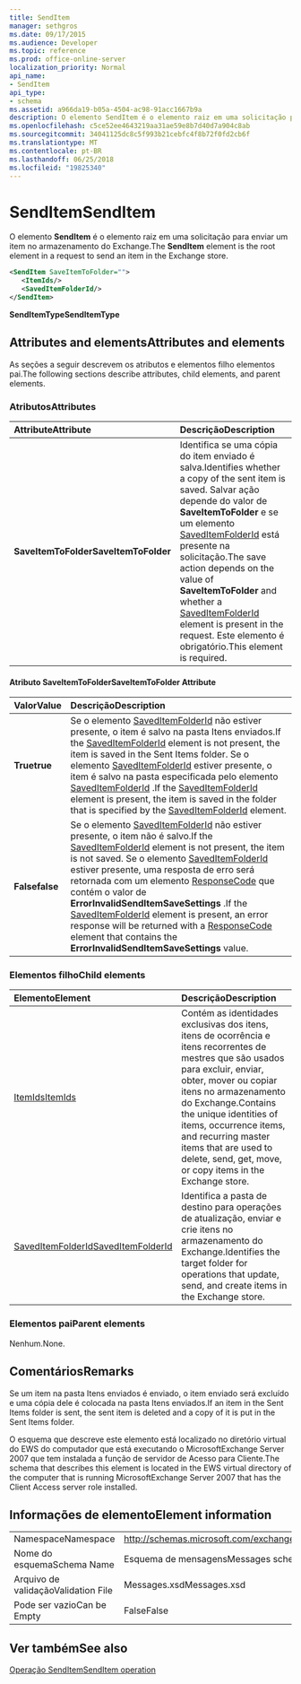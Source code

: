 ```yaml
---
title: SendItem
manager: sethgros
ms.date: 09/17/2015
ms.audience: Developer
ms.topic: reference
ms.prod: office-online-server
localization_priority: Normal
api_name:
- SendItem
api_type:
- schema
ms.assetid: a966da19-b05a-4504-ac98-91acc1667b9a
description: O elemento SendItem é o elemento raiz em uma solicitação para enviar um item no armazenamento do Exchange.
ms.openlocfilehash: c5ce52ee4643219aa31ae59e8b7d40d7a904c8ab
ms.sourcegitcommit: 34041125dc8c5f993b21cebfc4f8b72f0fd2cb6f
ms.translationtype: MT
ms.contentlocale: pt-BR
ms.lasthandoff: 06/25/2018
ms.locfileid: "19825340"
---
```

# <a name="senditem"></a><span data-ttu-id="2e61b-103">SendItem</span><span class="sxs-lookup"><span data-stu-id="2e61b-103">SendItem</span></span>

<span data-ttu-id="2e61b-104">O elemento **SendItem** é o elemento raiz em uma solicitação para enviar um item no armazenamento do Exchange.</span><span class="sxs-lookup"><span data-stu-id="2e61b-104">The **SendItem** element is the root element in a request to send an item in the Exchange store.</span></span> 
  
```xml
<SendItem SaveItemToFolder="">
   <ItemIds/>
   <SavedItemFolderId/>
</SendItem>
```

 <span data-ttu-id="2e61b-105">**SendItemType**</span><span class="sxs-lookup"><span data-stu-id="2e61b-105">**SendItemType**</span></span>
## <a name="attributes-and-elements"></a><span data-ttu-id="2e61b-106">Attributes and elements</span><span class="sxs-lookup"><span data-stu-id="2e61b-106">Attributes and elements</span></span>

<span data-ttu-id="2e61b-107">As seções a seguir descrevem os atributos e elementos filho elementos pai.</span><span class="sxs-lookup"><span data-stu-id="2e61b-107">The following sections describe attributes, child elements, and parent elements.</span></span>
  
### <a name="attributes"></a><span data-ttu-id="2e61b-108">Atributos</span><span class="sxs-lookup"><span data-stu-id="2e61b-108">Attributes</span></span>

|<span data-ttu-id="2e61b-109">**Attribute**</span><span class="sxs-lookup"><span data-stu-id="2e61b-109">**Attribute**</span></span>|<span data-ttu-id="2e61b-110">**Descrição**</span><span class="sxs-lookup"><span data-stu-id="2e61b-110">**Description**</span></span>|
|:-----|:-----|
|<span data-ttu-id="2e61b-111">**SaveItemToFolder**</span><span class="sxs-lookup"><span data-stu-id="2e61b-111">**SaveItemToFolder**</span></span> <br/> |<span data-ttu-id="2e61b-112">Identifica se uma cópia do item enviado é salva.</span><span class="sxs-lookup"><span data-stu-id="2e61b-112">Identifies whether a copy of the sent item is saved.</span></span> <span data-ttu-id="2e61b-113">Salvar ação depende do valor de **SaveItemToFolder** e se um elemento [SavedItemFolderId](saveditemfolderid.md) está presente na solicitação.</span><span class="sxs-lookup"><span data-stu-id="2e61b-113">The save action depends on the value of **SaveItemToFolder** and whether a [SavedItemFolderId](saveditemfolderid.md) element is present in the request.</span></span> <span data-ttu-id="2e61b-114">Este elemento é obrigatório.</span><span class="sxs-lookup"><span data-stu-id="2e61b-114">This element is required.</span></span>  <br/> |
   
#### <a name="saveitemtofolder-attribute"></a><span data-ttu-id="2e61b-115">Atributo SaveItemToFolder</span><span class="sxs-lookup"><span data-stu-id="2e61b-115">SaveItemToFolder Attribute</span></span>

|<span data-ttu-id="2e61b-116">**Valor**</span><span class="sxs-lookup"><span data-stu-id="2e61b-116">**Value**</span></span>|<span data-ttu-id="2e61b-117">**Descrição**</span><span class="sxs-lookup"><span data-stu-id="2e61b-117">**Description**</span></span>|
|:-----|:-----|
|<span data-ttu-id="2e61b-118">**True**</span><span class="sxs-lookup"><span data-stu-id="2e61b-118">**true**</span></span> <br/> |<span data-ttu-id="2e61b-119">Se o elemento [SavedItemFolderId](saveditemfolderid.md) não estiver presente, o item é salvo na pasta Itens enviados.</span><span class="sxs-lookup"><span data-stu-id="2e61b-119">If the [SavedItemFolderId](saveditemfolderid.md) element is not present, the item is saved in the Sent Items folder.</span></span> <span data-ttu-id="2e61b-120">Se o elemento [SavedItemFolderId](saveditemfolderid.md) estiver presente, o item é salvo na pasta especificada pelo elemento [SavedItemFolderId](saveditemfolderid.md) .</span><span class="sxs-lookup"><span data-stu-id="2e61b-120">If the [SavedItemFolderId](saveditemfolderid.md) element is present, the item is saved in the folder that is specified by the [SavedItemFolderId](saveditemfolderid.md) element.</span></span>  <br/> |
|<span data-ttu-id="2e61b-121">**False**</span><span class="sxs-lookup"><span data-stu-id="2e61b-121">**false**</span></span> <br/> |<span data-ttu-id="2e61b-122">Se o elemento [SavedItemFolderId](saveditemfolderid.md) não estiver presente, o item não é salvo.</span><span class="sxs-lookup"><span data-stu-id="2e61b-122">If the [SavedItemFolderId](saveditemfolderid.md) element is not present, the item is not saved.</span></span> <span data-ttu-id="2e61b-123">Se o elemento [SavedItemFolderId](saveditemfolderid.md) estiver presente, uma resposta de erro será retornada com um elemento [ResponseCode](responsecode.md) que contém o valor de **ErrorInvalidSendItemSaveSettings** .</span><span class="sxs-lookup"><span data-stu-id="2e61b-123">If the [SavedItemFolderId](saveditemfolderid.md) element is present, an error response will be returned with a [ResponseCode](responsecode.md) element that contains the **ErrorInvalidSendItemSaveSettings** value.</span></span>  <br/> |
   
### <a name="child-elements"></a><span data-ttu-id="2e61b-124">Elementos filho</span><span class="sxs-lookup"><span data-stu-id="2e61b-124">Child elements</span></span>

|<span data-ttu-id="2e61b-125">**Elemento**</span><span class="sxs-lookup"><span data-stu-id="2e61b-125">**Element**</span></span>|<span data-ttu-id="2e61b-126">**Descrição**</span><span class="sxs-lookup"><span data-stu-id="2e61b-126">**Description**</span></span>|
|:-----|:-----|
|[<span data-ttu-id="2e61b-127">ItemIds</span><span class="sxs-lookup"><span data-stu-id="2e61b-127">ItemIds</span></span>](itemids.md) <br/> |<span data-ttu-id="2e61b-128">Contém as identidades exclusivas dos itens, itens de ocorrência e itens recorrentes de mestres que são usados para excluir, enviar, obter, mover ou copiar itens no armazenamento do Exchange.</span><span class="sxs-lookup"><span data-stu-id="2e61b-128">Contains the unique identities of items, occurrence items, and recurring master items that are used to delete, send, get, move, or copy items in the Exchange store.</span></span>  <br/> |
|[<span data-ttu-id="2e61b-129">SavedItemFolderId</span><span class="sxs-lookup"><span data-stu-id="2e61b-129">SavedItemFolderId</span></span>](saveditemfolderid.md) <br/> |<span data-ttu-id="2e61b-130">Identifica a pasta de destino para operações de atualização, enviar e crie itens no armazenamento do Exchange.</span><span class="sxs-lookup"><span data-stu-id="2e61b-130">Identifies the target folder for operations that update, send, and create items in the Exchange store.</span></span>  <br/> |
   
### <a name="parent-elements"></a><span data-ttu-id="2e61b-131">Elementos pai</span><span class="sxs-lookup"><span data-stu-id="2e61b-131">Parent elements</span></span>

<span data-ttu-id="2e61b-132">Nenhum.</span><span class="sxs-lookup"><span data-stu-id="2e61b-132">None.</span></span>
  
## <a name="remarks"></a><span data-ttu-id="2e61b-133">Comentários</span><span class="sxs-lookup"><span data-stu-id="2e61b-133">Remarks</span></span>

<span data-ttu-id="2e61b-134">Se um item na pasta Itens enviados é enviado, o item enviado será excluído e uma cópia dele é colocada na pasta Itens enviados.</span><span class="sxs-lookup"><span data-stu-id="2e61b-134">If an item in the Sent Items folder is sent, the sent item is deleted and a copy of it is put in the Sent Items folder.</span></span>
  
<span data-ttu-id="2e61b-135">O esquema que descreve este elemento está localizado no diretório virtual do EWS do computador que está executando o MicrosoftExchange Server 2007 que tem instalada a função de servidor de Acesso para Cliente.</span><span class="sxs-lookup"><span data-stu-id="2e61b-135">The schema that describes this element is located in the EWS virtual directory of the computer that is running MicrosoftExchange Server 2007 that has the Client Access server role installed.</span></span>
  
## <a name="element-information"></a><span data-ttu-id="2e61b-136">Informações de elemento</span><span class="sxs-lookup"><span data-stu-id="2e61b-136">Element information</span></span>

|||
|:-----|:-----|
|<span data-ttu-id="2e61b-137">Namespace</span><span class="sxs-lookup"><span data-stu-id="2e61b-137">Namespace</span></span>  <br/> |http://schemas.microsoft.com/exchange/services/2006/messages  <br/> |
|<span data-ttu-id="2e61b-138">Nome do esquema</span><span class="sxs-lookup"><span data-stu-id="2e61b-138">Schema Name</span></span>  <br/> |<span data-ttu-id="2e61b-139">Esquema de mensagens</span><span class="sxs-lookup"><span data-stu-id="2e61b-139">Messages schema</span></span>  <br/> |
|<span data-ttu-id="2e61b-140">Arquivo de validação</span><span class="sxs-lookup"><span data-stu-id="2e61b-140">Validation File</span></span>  <br/> |<span data-ttu-id="2e61b-141">Messages.xsd</span><span class="sxs-lookup"><span data-stu-id="2e61b-141">Messages.xsd</span></span>  <br/> |
|<span data-ttu-id="2e61b-142">Pode ser vazio</span><span class="sxs-lookup"><span data-stu-id="2e61b-142">Can be Empty</span></span>  <br/> |<span data-ttu-id="2e61b-143">False</span><span class="sxs-lookup"><span data-stu-id="2e61b-143">False</span></span>  <br/> |
   
## <a name="see-also"></a><span data-ttu-id="2e61b-144">Ver também</span><span class="sxs-lookup"><span data-stu-id="2e61b-144">See also</span></span>



[<span data-ttu-id="2e61b-145">Operação SendItem</span><span class="sxs-lookup"><span data-stu-id="2e61b-145">SendItem operation</span></span>](senditem-operation.md)

